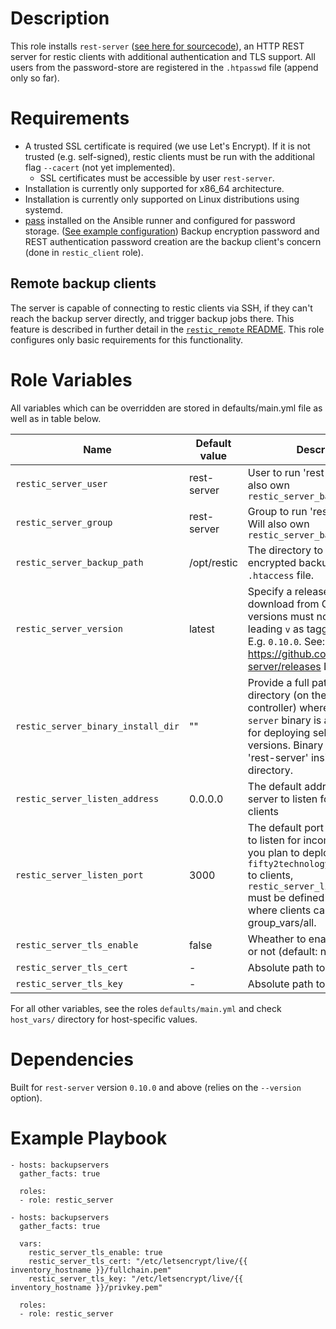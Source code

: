 # Description
This role installs `rest-server` ([see here for sourcecode](https://github.com/restic/rest-server)), an HTTP REST server for restic clients with additional authentication and TLS support. All users from the password-store are registered in the `.htpasswd` file (append only so far).

# Requirements
* A trusted SSL certificate is required (we use Let's Encrypt). If it is not trusted (e.g. self-signed), restic clients must be run with the additional flag `--cacert` (not yet implemented).
  * SSL certificates must be accessible by user `rest-server`.
* Installation is currently only supported for x86_64 architecture.
* Installation is currently only supported on Linux distributions using systemd.
* [pass](https://www.passwordstore.org/) installed on the Ansible runner and configured for password storage. ([See example configuration](https://www.fifty2.eu/innovation/how-we-provide-i-t-secrets-through-passwordstore-in-ansible-at-fifty2/)) Backup encryption password and REST authentication password creation are the backup client's concern (done in `restic_client` role).

## Remote backup clients
The server is capable of connecting to restic clients via SSH, if they can't reach the backup server directly, and trigger backup jobs there. This feature is described in further detail in the [`restic_remote` README](https://github.com/FIFTY2Technology/ansible-role-restic_remote/blob/main/README.md). This role configures only basic requirements for this functionality.

# Role Variables
All variables which can be overridden are stored in defaults/main.yml file as well as in table below.

| Name | Default value | Description |
| ------ | ------ | ----- |
| `restic_server_user` | rest-server | User to run 'rest-server' as. Will also own `restic_server_backup_path` |
| `restic_server_group` | rest-server | Group to run 'rest-server' as. Will also own `restic_server_backup_path` |
| `restic_server_backup_path` | /opt/restic | The directory to store all encrypted backups and the `.htaccess` file. |
| `restic_server_version` | latest | Specify a release version to download from GitHub. Release versions must not include the leading `v` as tagged on GitHub. E.g. `0.10.0`. See: https://github.com/restic/rest-server/releases Default: 'latest' |
| `restic_server_binary_install_dir` | "" | Provide a full path to a local directory (on the Ansible controller) where the `rest-server` binary is available, e.g. for deploying self-compiled versions. Binary must be named 'rest-server' inside this directory. |
| `restic_server_listen_address` | 0.0.0.0 | The default address for rest-server to listen for incoming clients |
| `restic_server_listen_port` | 3000 | The default port for rest-server to listen for incoming clients. If you plan to deploy `fifty2technology.restic_remote` to clients, `restic_server_listen_port` must be defined in a place where clients can read it, e.g. group_vars/all. |
| `restic_server_tls_enable` | false | Wheather to enable TLS support or not (default: not) |
| `restic_server_tls_cert` | - | Absolute path to TLS certificate |
| `restic_server_tls_key` | - | Absolute path to TLS key |

For all other variables, see the roles `defaults/main.yml` and check `host_vars/` directory for host-specific values.

# Dependencies
Built for `rest-server` version `0.10.0` and above (relies on the `--version` option).

# Example Playbook
```
- hosts: backupservers
  gather_facts: true

  roles:
  - role: restic_server
```

```
- hosts: backupservers
  gather_facts: true

  vars:
    restic_server_tls_enable: true
    restic_server_tls_cert: "/etc/letsencrypt/live/{{ inventory_hostname }}/fullchain.pem"
    restic_server_tls_key: "/etc/letsencrypt/live/{{ inventory_hostname }}/privkey.pem"

  roles:
  - role: restic_server
```

